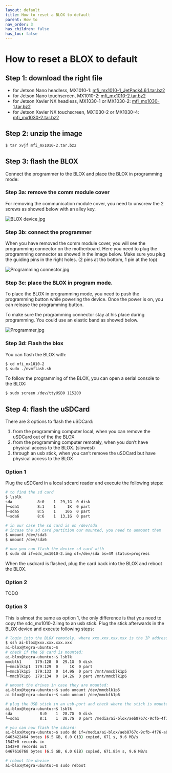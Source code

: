 ```yaml
---
layout: default
title: How to reset a BLOX to default
parent: How to
nav_order: 3
has_children: false
has_toc: false
---
```


# How to reset a BLOX to default



## Step 1: download the right file

- for Jetson Nano headless, MX1010-1: [mfi_mx1010-1_JetPack4.6.1.tar.bz2](https://downloads-ai-blox.s3.eu-central-1.amazonaws.com/mfi_mx1010-1_Jetpack4.6.1.tar.bz2)
- for Jetson Nano touchscreen, MX1010-2: [mfi_mx1010-2.tar.bz2](https://downloads-ai-blox.s3.eu-central-1.amazonaws.com/mfi_mx1010-2.tar.bz2)
- for Jetson Xavier NX headless, MX1030-1 or MX1030-2: [mfi_mx1030-1.tar.bz2](https://downloads-ai-blox.s3.eu-central-1.amazonaws.com/mfi_mx1030-1.tar.bz2)
- for Jetson Xavier NX touchscreen, MX1030-2 or MX1030-4: [mfi_mx1030-2.tar.bz2](https://downloads-ai-blox.s3.eu-central-1.amazonaws.com/mfi_mx1030-2.tar.bz2)

## Step 2: unzip the image

```bash
$ tar xvjf mfi_mx1010-2.tar.bz2
```

## Step 3: flash the BLOX

Connect the programmer to the BLOX and place the BLOX in programming mode:

### Step 3a: remove the comm module cover

For removing the communication module cover, you need to unscrew the 2 screws as showed below with an alley key.

![BLOX device.jpg](/assets/images/pages/how-to/1/BLOX_device.jpg)

### Step 3b: connect the programmer

When you have removed the comm module cover, you will see the programming connector on the motherboard. Here you need to plug the programming connector as showed in the image below. Make sure you plug the guiding pins in the right holes. (2 pins at tho bottom, 1 pin at the top)

![Programming connector.jpg](/assets/images/pages/how-to/1/Programming_connector.jpg)

### Step 3c: place the BLOX in program mode.

To place the BLOX in programming mode, you need to push the programming button while powering the device. Once the power is on, you can release the programming button.

To make sure the programming connector stay at his place during programming. You could use an elastic band as showed below.

![Programmer.jpg](/assets/images/pages/how-to/1/Programmer.jpg)

### Step 3d: Flash the blox

You can flash the BLOX with:

```bash
$ cd mfi_mx1010-2
$ sudo ./nvmflash.sh
```

To follow the programming of the BLOX, you can open a serial console to the BLOX:

```bash
$ sudo screen /dev/ttyUSB0 115200
```

## Step 4: flash the uSDCard

There are 3 options to flash the uSDCard:

1. from the programming computer local, when you can remove the uSDCard out of the the BLOX
2. from the programming computer remotely, when you don’t have physical access to the BLOX. (slowest)
3. through an usb stick, when you can’t remove the uSDCard but have physical access to the BLOX

### Option 1

Plug the uSDCard in a local sdcard reader and execute the following steps:

```bash
# to find the sd card
$ lsblk 
sda           8:0    1  29,1G  0 disk 
├─sda1        8:1    1     1K  0 part 
├─sda5        8:5    1    16G  0 part 
└─sda6        8:6    1  13,1G  0 part

# in our case the sd card is on /dev/sda
# incase the sd card partition our mounted, you need to unmount them
$ umount /dev/sda5
$ umount /dev/sda6

# now you can flash the device sd card with
$ sudo dd if=sdc_mx1010-2.img of=/dev/sda bs=4M status=progress
```

When the usdcard is flashed, plug the card back into the BLOX and reboot the BLOX.

### Option 2

TODO

### Option 3

This is almost the same as option 1, the only difference is that you need to copy the sdc_mx1010-2.img to an usb stick. Plug the stick afterwards in the BLOX device and execute following steps:

```bash
# login into the BLOX remotely, where xxx.xxx.xxx.xxx is the IP address of the BLOX:
$ ssh ai-blox@xxx.xxx.xxx.xxx
ai-blox@tegra-ubuntu:~$ 
# check if the SD card is mounted:
ai-blox@tegra-ubuntu:~$ lsblk
mmcblk1      179:128  0  29.1G  0 disk 
├─mmcblk1p1  179:129  0     1K  0 part 
├─mmcblk1p5  179:133  0  14.9G  0 part /mnt/mmcblk1p5
└─mmcblk1p6  179:134  0  14.2G  0 part /mnt/mmcblk1p6

# umount the drives in case they are mounted:
ai-blox@tegra-ubuntu:~$ sudo umount /dev/mmcblk1p5
ai-blox@tegra-ubuntu:~$ sudo umount /dev/mmcblk1p6

# plug the USB stick in an usb-port and check where the stick is mounted:
ai-blox@tegra-ubuntu:~$ lsblk
sda            8:0    1  28.7G  0 disk 
└─sda1         8:1    1  28.7G  0 part /media/ai-blox/aeb8767c-9cfb-4f76-a6fd-e4f62922c043

# you can now flash the sdcard:
ai-blox@tegra-ubuntu:~$ sudo dd if=/media/ai-blox/aeb8767c-9cfb-4f76-a6fd-e4f62922c043/sdc_mx1010-2.img of=/dev/sda bs=4M status=progress
6463422464 bytes (6.5 GB, 6.0 GiB) copied, 671 s, 9.6 MB/s 
1542+0 records in
1542+0 records out
6467616768 bytes (6.5 GB, 6.0 GiB) copied, 671.854 s, 9.6 MB/s

# reboot the device
ai-blox@tegra-ubuntu:~$ sudo reboot
```
